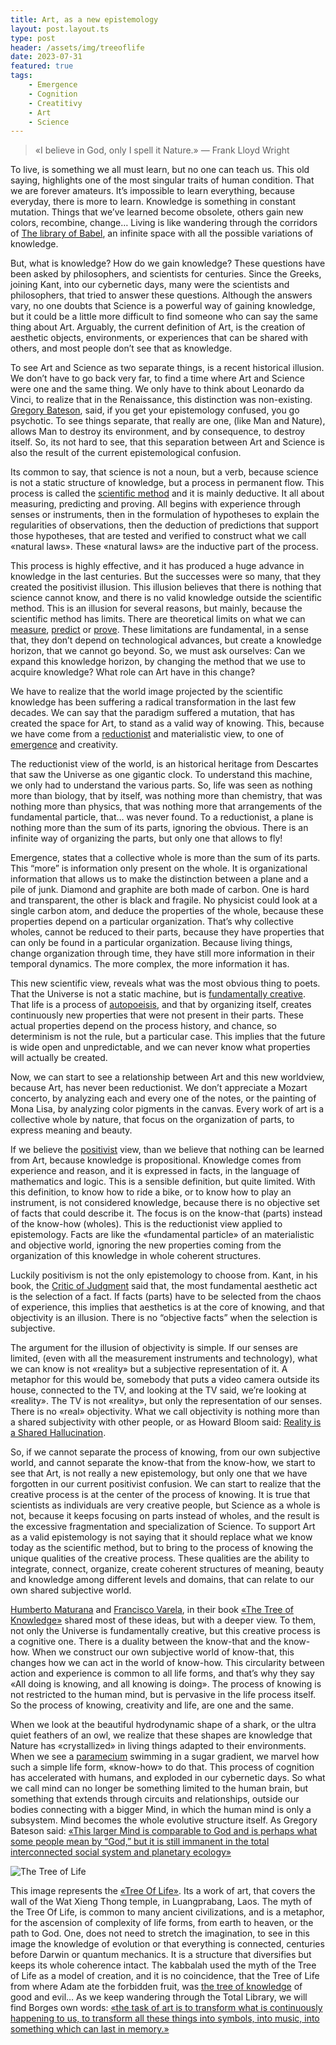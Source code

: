 ```yaml
---
title: Art, as a new epistemology
layout: post.layout.ts
type: post
header: /assets/img/treeoflife
date: 2023-07-31
featured: true
tags:
    - Emergence
    - Cognition
    - Creatitivy
    - Art
    - Science
---
```



> «I believe in God, only I spell it Nature.» — Frank Lloyd Wright

To live, is something we all must learn, but no one can teach us. This old saying, highlights one of the most singular traits of human condition. That we are forever amateurs. It’s impossible to learn everything, because everyday, there is more to learn. Knowledge is something in constant mutation. Things that we’ve learned become obsolete, others gain new colors, recombine, change… Living is like wandering through the corridors of [The library of Babel](http://en.wikipedia.org/wiki/The_Library_of_Babel), an infinite space with all the possible variations of knowledge.

But, what is knowledge? How do we gain knowledge? These questions have been asked by philosophers, and scientists for centuries. Since the Greeks, joining Kant, into our cybernetic days, many were the scientists and philosophers, that tried to answer these questions. Although the answers vary, no one doubts that Science is a powerful way of gaining knowledge, but it could be a little more difficult to find someone who can say the same thing about Art. Arguably, the current definition of Art, is the creation of aesthetic objects, environments, or experiences that can be shared with others, and most people don’t see that as knowledge.

To see Art and Science as two separate things, is a recent historical illusion. We don’t have to go back very far, to find a time where Art and Science were one and the same thing. We only have to think about Leonardo da Vinci, to realize that in the Renaissance, this distinction was non-existing. [Gregory Bateson](http://en.wikipedia.org/wiki/Gregory_Bateson), said, if you get your epistemology confused, you go psychotic. To see things separate, that really are one, (like Man and Nature), allows Man to destroy its environment, and by consequence, to destroy itself. So, its not hard to see, that this separation between Art and Science is also the result of the current epistemological confusion.

Its common to say, that science is not a noun, but a verb, because science is not a static structure of knowledge, but a process in permanent flow. This process is called the [scientific method](http://en.wikipedia.org/wiki/Scientific_method) and it is mainly deductive. It all about measuring, predicting and proving. All begins with experience through senses or instruments, then in the formulation of hypotheses to explain the regularities of observations, then the deduction of predictions that support those hypotheses, that are tested and verified to construct what we call «natural laws». These «natural laws» are the inductive part of the process.

This process is highly effective, and it has produced a huge advance in knowledge in the last centuries. But the successes were so many, that they created the positivist illusion. This illusion believes that there is nothing that science cannot know, and there is no valid knowledge outside the scientific method. This is an illusion for several reasons, but mainly, because the scientific method has limits. There are theoretical limits on what we can [measure](http://en.wikipedia.org/wiki/Uncertainty_principle), [predict](http://en.wikipedia.org/wiki/Chaos_theory#Sensitivity_to_initial_conditions) or [prove](http://en.wikipedia.org/wiki/Chaos_theory#Sensitivity_to_initial_conditions). These limitations are fundamental, in a sense that, they don’t depend on technological advances, but create a knowledge horizon, that we cannot go beyond. So, we must ask ourselves: Can we expand this knowledge horizon, by changing the method that we use to acquire knowledge? What role can Art have in this change?

We have to realize that the world image projected by the scientific knowledge has been suffering a radical transformation in the last few decades. We can say that the paradigm suffered a mutation, that has created the space for Art, to stand as a valid way of knowing. This, because we have come from a [reductionist](http://en.wikipedia.org/wiki/Reductionism) and materialistic view, to one of [emergence](http://en.wikipedia.org/wiki/Emergence) and creativity.

The reductionist view of the world, is an historical heritage from Descartes that saw the Universe as one gigantic clock. To understand this machine, we only had to understand the various parts. So, life was seen as nothing more than biology, that by itself, was nothing more than chemistry, that was nothing more than physics, that was nothing more that arrangements of the fundamental particle, that… was never found. To a reductionist, a plane is nothing more than the sum of its parts, ignoring the obvious. There is an infinite way of organizing the parts, but only one that allows to fly!

Emergence, states that a collective whole is more than the sum of its parts. This “more” is information only present on the whole. It is organizational information that allows us to make the distinction between a plane and a pile of junk. Diamond and graphite are both made of carbon. One is hard and transparent, the other is black and fragile. No physicist could look at a single carbon atom, and deduce the properties of the whole, because these properties depend on a particular organization. That’s why collective wholes, cannot be reduced to their parts, because they have properties that can only be found in a particular organization. Because living things, change organization through time, they have still more information in their temporal dynamics. The more complex, the more information it has.

This new scientific view, reveals what was the most obvious thing to poets. That the Universe is not a static machine, but is [fundamentally creative](https://www.edge.org/conversation/beyond-reductionism-reinventing-the-sacred). That life is a process of [autopoeisis](http://en.wikipedia.org/wiki/Autopoiesis), and that by organizing itself, creates continuously new properties that were not present in their parts. These actual properties depend on the process history, and chance, so determinism is not the rule, but a particular case. This implies that the future is wide open and unpredictable, and we can never know what properties will actually be created.

Now, we can start to see a relationship between Art and this new worldview, because Art, has never been reductionist. We don’t appreciate a Mozart concerto, by analyzing each and every one of the notes, or the painting of Mona Lisa, by analyzing color pigments in the canvas. Every work of art is a collective whole by nature, that focus on the organization of parts, to express meaning and beauty.

If we believe the [positivist](http://en.wikipedia.org/wiki/Positivism) view, than we believe that nothing can be learned from Art, because knowledge is propositional. Knowledge comes from experience and reason, and it is expressed in facts, in the language of mathematics and logic. This is a sensible definition, but quite limited. With this definition, to know how to ride a bike, or to know how to play an instrument, is not considered knowledge, because there is no objective set of facts that could describe it. The focus is on the know-that (parts) instead of the know-how (wholes). This is the reductionist view applied to epistemology. Facts are like the «fundamental particle» of an materialistic and objective world, ignoring the new properties coming from the organization of this knowledge in whole coherent structures.

Luckily positivism is not the only epistemology to choose from. Kant, in his book, the [Critic of Judgment](http://en.wikipedia.org/wiki/Critique_of_Judgment) said that, the most fundamental aesthetic act is the selection of a fact. If facts (parts) have to be selected from the chaos of experience, this implies that aesthetics is at the core of knowing, and that objectivity is an illusion. There is no “objective facts” when the selection is subjective.

The argument for the illusion of objectivity is simple. If our senses are limited, (even with all the measurement instruments and technology), what we can know is not «reality» but a subjective representation of it. A metaphor for this would be, somebody that puts a video camera outside its house, connected to the TV, and looking at the TV said, we’re looking at «reality». The TV is not «reality», but only the representation of our senses. There is no «real» objectivity. What we call objectivity is nothing more than a shared subjectivity with other people, or as Howard Bloom said: [Reality is a Shared Hallucination](http://reactor-core.org/reality-hallucination.html).

So, if we cannot separate the process of knowing, from our own subjective world, and cannot separate the know-that from the know-how, we start to see that Art, is not really a new epistemology, but only one that we have forgotten in our current positivist confusion. We can start to realize that the creative process is at the center of the process of knowing. It is true that scientists as individuals are very creative people, but Science as a whole is not, because it keeps focusing on parts instead of wholes, and the result is the excessive fragmentation and specialization of Science. To support Art as a valid epistemology is not saying that it should replace what we know today as the scientific method, but to bring to the process of knowing the unique qualities of the creative process. These qualities are the ability to integrate, connect, organize, create coherent structures of meaning, beauty and knowledge among different levels and domains, that can relate to our own shared subjective world.

[Humberto Maturana](http://en.wikipedia.org/wiki/Humberto_Maturana) and [Francisco Varela](http://en.wikipedia.org/wiki/Francisco_Varela), in their book [«The Tree of Knowledge»](http://www.amazon.com/Tree-Knowledge-Humberto-R-Maturana/dp/0877736421) shared most of these ideas, but with a deeper view. To them, not only the Universe is fundamentally creative, but this creative process is a cognitive one. There is a duality between the know-that and the know-how. When we construct our own subjective world of know-that, this changes how we can act in the world of know-how. This circularity between action and experience is common to all life forms, and that’s why they say «All doing is knowing, and all knowing is doing». The process of knowing is not restricted to the human mind, but is pervasive in the life process itself. So the process of knowing, creativity and life, are one and the same.

When we look at the beautiful hydrodynamic shape of a shark, or the ultra quiet feathers of an owl, we realize that these shapes are knowledge that Nature has «crystallized» in living things adapted to their environments. When we see a [paramecium](http://en.wikipedia.org/wiki/Paramecium) swimming in a sugar gradient, we marvel how such a simple life form, «know-how» to do that. This process of cognition has accelerated with humans, and exploded in our cybernetic days. So what we call mind can no longer be something limited to the human brain, but something that extends through circuits and relationships, outside our bodies connecting with a bigger Mind, in which the human mind is only a subsystem. Mind becomes the whole evolutive structure itself. As Gregory Bateson said: [«This larger Mind is comparable to God and is perhaps what some people mean by “God,” but it is still immanent in the total interconnected social system and planetary ecology»](https://faculty.washington.edu/jernel/521/Form.htm)

![The Tree of Life](/assets/img/treeoflife-big.webp)

This image represents the [«Tree Of Life»](http://en.wikipedia.org/wiki/Tree_of_life). Its a work of art, that covers the wall of the Wat Xieng Thong temple, in Luangprabang, Laos. The myth of the Tree Of Life, is common to many ancient civilizations, and is a metaphor, for the ascension of complexity of life forms, from earth to heaven, or the path to God. One, does not need to stretch the imagination, to see in this image the knowledge of evolution or that everything is connected, centuries before Darwin or quantum mechanics. It is a structure that diversifies but keeps its whole coherence intact. The kabbalah used the myth of the Tree of Life as a model of creation, and it is no coincidence, that the Tree of Life from where Adam ate the forbidden fruit, was [the tree of knowledge](http://en.wikipedia.org/wiki/Tree_of_the_knowledge_of_good_and_evil) of good and evil… As we keep wandering through the Total Library, we will find Borges own words: [«the task of art is to transform what is continuously happening to us, to transform all these things into symbols, into music, into something which can last in memory.»](https://www.youtube.com/watch?v=mJeLGd3JV2I)